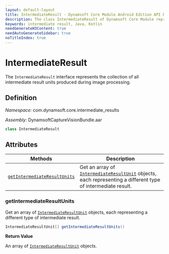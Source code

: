 ```yaml
---
layout: default-layout
title: IntermediateResult - Dynamsoft Core Module Android Edition API Reference
description: The class IntermediateResult of Dynamsoft Core Module represents a container containing a collection of IntermediateResultUnit objects.
keywords: intermediate result, Java, Kotlin
needGenerateH3Content: true
needAutoGenerateSidebar: true
noTitleIndex: true
---
```


# IntermediateResult

The `IntermediateResult` interface represents the collection of all intermediate result units produced during image processing.

## Definition

*Namespace:* com.dynamsoft.core.intermediate_results

*Assembly:* DynamsoftCaptureVisionBundle.aar

```java
class IntermediateResult
```

## Attributes

| Methods | Description |
| ------- | ----------- |
| [`getIntermediateResultUnits`](#getintermediateresultunits) | Get an array of [`IntermediateResultUnit`](intermediate-result-unit.md) objects, each representing a different type of intermediate result. |

### getIntermediateResultUnits

Get an array of [`IntermediateResultUnit`](intermediate-result-unit.md) objects, each representing a different type of intermediate result.

```java
IntermediateResultUnit[] getIntermediateResultUnits()
```

**Return Value**

An array of [`IntermediateResultUnit`](intermediate-result-unit.md) objects.
